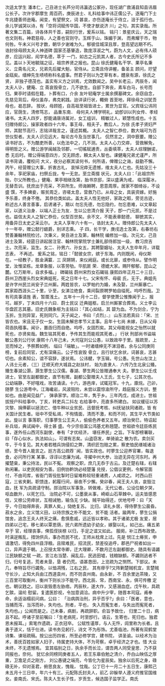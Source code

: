 <!-- { "loadSidebar": true } -->
次适太学生
潘本仁，己丑进士长芦分司讳瀛选公冢孙，现任湖广救浦县知县讳眉公长子。次许宇郡摩生
周百药，庚辰进士、礼科给事中讳正儒公子。逐庵门下士牛兆捷善师逊庵。闻变，有望祭文，词
甚哀，亦伤逐庵长于侍立，沮于孤行也。余儿学诚哭以诗，有「空将词赋传华国，不使才猷说济
川」之句，其实录哉。所著文集二百篇，诗各体共千首，嗣刻行世，爰系以铭。
铭闩：景星庆云，天之瑞也文则有。神君慈母，人之善也官则守。玉辉于山，珠媚于渊，
而弗耀于市，物何咎。午未义兴号才数，朝华夕谢难为久。郁彼佳城深且厚，登高望远期不朽。
诰封徐母顾太夫人神道碑
国家丕基肇造，敦庞淳淑之气，蔚为人文，必有伟人硕彦，应运兴起，闳学名德，萃于
一门，如古之元凯其人者，古今史氏所记不多见。盖以卜天地毓瑞之征，祖宗养贤之报也。昆山
徐氏健庵名干学、果亭名秉义、立斋名元文，兄弟先后擢大魁，官侍从。立斋且侍讲幄，备圣主
顾问，竚望金瓯矣。缙绅先生啧啧称科名盛事。然君子则以为芝草有本，醴泉有源，徐氏之贤，
非独子德茂也。盖实有义方之训焉，尤效数闻之。吴中长老云，丙辰冬，闻太夫人讣，健庵、立
斋哀毁骨立，几不欲生。自部下奔丧，素车白马，长号而归。果亭时请假在籍，卜葬有口，介余
友叶韧庵学士属余撰墓碑文。余窃自念，先慈见背后，母仪虽存，弗克躬践。迨详读行状，輙俯
首至地，拜徐母之训犹吾母也，曷忍辞。
按状，母顾姓，自高祖至祖皆进士，累世为显官。父宾瑶公讳同应，官荫生，清修笃志，
品重东南．
母何夫人博学明礼，幼卽训以列女传、孝经诸书。太夫人四岁，卽能诵唐诗属对，女工组训，
精敏过人，颖慧性成也。十五归赠侍郎公，操家政者四十六年。事王母，相夫子，教后人，为徐
氏孝子贤妇严师，其懿节高行，志铭详哉言之，谨述其概。
太夫人之智仁恭俭，数大端可为百世仪型者。太夫人识见远大，每论古今及当世事几，
侃然言之，洞中窾要。赠公读书好古，不为酷吏所善，以危法中之，几不测。太夫人心力交瘁，
营救解免，得明哲之义。赠公游学闽越及邻郡，一切徭赋逋责，丛委填萃，太夫人综理酬诺，悉
无后时。赠公得端意四方，交无顾虑，頼太夫人智也。课健庵兄弟尤谨严，所读书背诵，覆校问
大义，夜分必察其读何书，何所语，俾赠公之诲，益勤不懈。丙午，经营赠公大事，折衷古礼，
哀悼况瘁无遗憾，维太夫人仁也。先姑没三十余年，享祀家庙，扫祭丘拢，专一无怠。至立斋掇
状元，太夫人曰：「此祖宗所贻，尔父所教也。」健庵、果亭相继及第，胎书京邸，深以盛满为戒，
临深履冰，无替吾训。抚庶出于亮采，不异所生。师诲婣聘，恩意周厚。居家不御绮谷，不设盛
馔，不多婢妾，赈贫周乏，咨嗟太息，营救乃已。从母之女，具装资嫁。好施予乐善，终身不倦。
其恭俭类如此。盖太夫人性无他好，家政之暇，旁览古迹，称述古人善言善事，启诱诸子，期以
勿忘先德，勿忘隐约，勿忘患难，以文章起家，以道义治身．以端人正士为友．生以公忠清介报
天子，卽一门元凯，不是过也。益信太夫人之智仁恭俭，仪型百世矣。余不文，不能表章懿德，
聊摭其实，用备异日太史之采云尔。
太夫人享年六十有一，诰封太夫人。赠侍郎公先太夫人十一年卒，赠公懿行龉爵，别详志乘。
子
四，长干学，庚戌选士及第，右春坊右赞善兼翰林院检讨。次秉义，癸丑进士及第，翰林院
编修加一级。次元文，己丑进士及第，经筵日讲起居注官、翰林院掌院学士兼礼部侍郎加一级，
教习庶吉士。次亮采，监生。女二、孙男六、孙女五，其聘娶姻址、太夫人生卒年月，详载志表，
不再述。
爰系之铭，铭日：「懿彼女宗，嫔于东海。内则既闲，母仪斯在。一经教子，胜金满籯．三
凤锵锵，来仪阙庭。或长北扉，或参侍从。譬作明堂，汝惟梁栋。龙章象服，以答劳劬。华肌匪
荣．德媲大家。赐阡郁郁，昆山之麓。亿万斯年，自求多福。」
碑碣铭
蔚州宋烈女石碣铭
康熙四年正月二十三日，蔚州卫西崖头烈女宋典姐死，死之日年十七。父宋有怀、母裴
氏，无于。典姐先是许字州民兰尚安子兰州厮。两姓皆农，以罗帕约为婚，未及娶，兰州厮暴亡。
其家距西涯头二十里，讣至，女涕泣绝食，乘间裂原聘罗帕自缢死。呜呼烈哉。卫有司具事请旌
表，暂厝浅土。
五年十一月十二日，督学使萧公惟豫闻于上，报可。越岁，丁未四月十六曰．蔚士民议
迁典姐柩，启兰州厮冢合葬焉。义士李云华盘匠志其墓。旧史氏魏象枢为主铭曰：「其心如结，其
碧为血。不为剑合，宁为玉折。生则异室，死则同穴。天子闻之，书曰『贞烈』．』
山东法若真曰：「宋、兰皆农也。宋且无子仅一女。生固未解忠孝节义主事。且年十七尚
未嫁，日从父母荷臿执穑事。闻讣，置臿归而自绝。呜呼，女固烈矣。其父母能视女之怡然以就
死也，亦贤矣哉。魏生铭其死者，予传其生而能视其死者。」
行状
刑部尚书谥端敏公愚刘公行状
康熙十八年己未，大司寇刘公公愚，以致政卒于里。报疏至，上览而悼之，予祭葬如例，
缢曰「端敏」。一时诸缙绅无不涕泪者。余与公同庚同榜，复前后同官，尤有深痛云。公子性哀毁
骨立，且行状乞余状，词甚哀，志甚切也。余素知公，谊不容辞，遂状焉。
公讳楗，字玉辑，号公愚。先世山左汶上人讳士元者，（三）迁顺天府大城县之赵扶村，
始为直隶人．六传乃生北泉公臻。臻生春湖公灏，灏生蓼生公汉儒。春湖、蓼生两公皆赠通奉大
夫。蓼生公以壬戌进士，官至左副都御史，直节有撵。副都公娶赠夫人王氏，生七子，公其次也。
公幼端静，不好嘻戏，攻苦诵读。十六，游邑庠，试辄冠军。十九，廪烷。己卯，随蓼
生公游粤中。江海巉岩，风波阻险，未尝以震惊渝所守，趋庭服义方训，整如也。由是闻见益广，
弹承家学。顺治二年，隽于乡。三年丙戊，成进士。世祖拔授户科给事中。丁亥，转吏兵二抖左
右给事中，亮直多所建白。
如议缓征以苏灾黎、捐俸薪以拯流亡、借牛种以业贫民、迅督抚考核、纠抚铋扶同诸疏，皆
有关国计民生者。垣中不受私谒，不徇情面，清而不激，和而不同，其生平大节类如此。旋以言
事落职，归事蓼生公王夫人，偷偷色养者又五年。顺治癸巳，特诏起补兵垣，典试闽中，得士甚
盛。今少宗伯富公鸿基尤称翘楚。世祖欲令廷臣练民事，遂外任山西河东副使，奉有「才优经济，
堪任养民」之旨。下车卽榜署联，曰「存心似水，执法如山」。可谓有志矣。山盗窃发，单骑谕之
散为农。卖剑买牛，于今复见。其大者若稽兵饷侵扣之弊，清织匠包赔之累，察吏恤民缮城诸治
绩，至今晋人能言之。廵方高公疏荐¨闻，皆实政也。时蓼生公迎养官署，每退食，必问所行某
某事，谆谆以忠廉为诫。寻擢中州大参，治迹无异在河东时。再擢楚臬，秉公持法，民以不寃。
观察之职，庶几无忝于古云。及迁楚右辖，右辖称闲署。以吏民相安为善。旧例协黔饷必经楚藩
兑授，公倡议更例，令解官面付，不由司库，省衙门胥役批掣时日留难称较轻重诸费，人咸颂之。
时西山巨寇，三省夹剿。职馈连，躬履行间，昼夜不少懈。癸卯春，闻王夫人丧，哀毁泣血，抚
军为具疏请守制。郧治院以军事急，转做难，无代公者。公设位朝夕哭，呕血数升，以死乞归。
治院必不可，公墨衰从事，崎岖山石草棘中。运夫皆感恩信，又榇公劳瘁状，互相诫勉，输刍无
少缺。贼平始得还，伏地号呼：曰「天乎，今日始得奔丧，真罪人矣。」恸绝复苏。
比归，读礼乡居，得侍蓼生公晨昏。菽水之余，立义馆义田，以待宗族之朴不能文、贫不能
活者。踰两年，蓼生公捐馆舍，追念王夫人终天之痛，愈慎愈戚，远近皆以孝称。其于诸弟尤极
友爱，居四弟以己宅，移七弟以覃恩荫，抚六弟所遗幼子幼女，嫁娶以礼，如己出。痛五弟卒于
官，经理丧事，俾孤侄扶榇
以归，手足之谊又如此。
服阕，补江西布政使。时滇逆叛乱，措饷供兵，事办而民不扰，王师从枕席上过。先是
悯江土瘠贫，申请激切，得免四州县浮粮。且赎难民，招流民，禁差役追呼，郡邑尸祝者如出一
口，异声逵于朝。上召授太常寺卿，迁大理卿，不数月迁左副都御史。随具有请蠲江民缺额之赋
一疏，言江右当楚、闽乱后，民逃田墟，钱粮缺额。不蠲则逃者不归，归号复逃，荒者未垦，垦
者仍荒。语甚恳田，上览疏为之恻然。下部议。未几，奉特旨尽行蠲免，以恤凋残，江右之民，
其有瘳乎?又阵剿楚贼机宜，言楚贼守长沙，止知大兵由江西道袁州，而不防袁州南。由永新，不
百余里达茶陵，又三百里可取衡州，衡州下则长沙不能守。西北辰、常，西南宝、永，俱可传檄
定也。朝议韪之。旧以哀毁患左胁痞。丙辰秋，遂大作，又感溺血症。戊午秋，具疏乞髌，温纶
慰留。复遣医胗视，令加意调洽。病中升少宰，随晋本司寇。甫奉命，余适诣榻前问病，公曰：
「治病舆治刑，异乎否乎?」余曰：「医者，意也，当捕而泻，当泻而补，失均也。刑者，平也，
失入而寃生者，与失出而寃死者，失均也。」公闻而是之。己未春，病剧，再疏辞职。俞旨予致仕，
归里二十日，病且不起。呼诸子至前嘱曰：「生老病死，时至卽行。语云，生寄也，死归也。独君
恩未报耳。」索笔作遗疏，正衣冠卒。
公赋性谨厚，与人无忤，闾里称为长者。且勇于道义，恬于仕进。读书务见躬行，诗文
不为彤饰。尤善临池，所著有双鹤堂诗集、谏垣疏稿。按公出历四省，所至必修学宫，建书院，
讲圣谕。以经术为治术，善抚百姓如家人妇子，待属吏持大体，不为苛察，卓乎经济之才也。惜
大业未终，不无遗憾焉。
宜其临别之日，执余手而长泣，谓吾两人同受皇思．乃不获同报也，奈何。
犹忆余同榜同庚者五人，若王东皋伯勉之清介，乔白山映伍之厚重，卫澹足贞之刚方，
刘公愚键之端亮，今皆化为星辰矣。独余以后死之身，碌碌无补，仰对圣君，俯思良友，愧哉，
忱哉。公丁巳十一月二十五日生，康熙己未五月十三日卒，年六十有三。元配陈氏封夫人，前乙
卯躲举人遵义府推官国维女。妾南氏、宋氏。陈夫人生长子性，岁贡生，候选国子监学正。南氏
